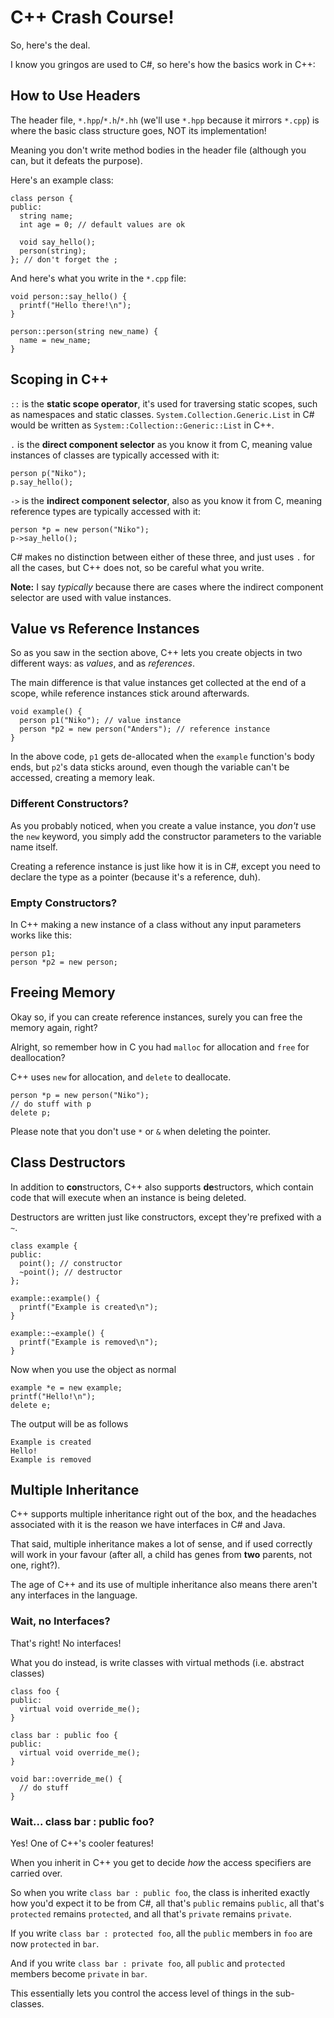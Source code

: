 # C++ Crash Course!

So, here's the deal.

I know you gringos are used to C#, so here's how the basics work in C++:

## How to Use Headers

The header file, `*.hpp`/`*.h`/`*.hh` (we'll use `*.hpp` because it mirrors `*.cpp`) is where the basic class structure goes, NOT its implementation!

Meaning you don't write method bodies in the header file (although you can, but it defeats the purpose).

Here's an example class:

```
class person {
public:
  string name;
  int age = 0; // default values are ok
  
  void say_hello();
  person(string);
}; // don't forget the ;
```
And here's what you write in the `*.cpp` file:

```
void person::say_hello() {
  printf("Hello there!\n");
}

person::person(string new_name) {
  name = new_name;
}
```

## Scoping in C++

`::` is the **static scope operator**, it's used for traversing static scopes, such as namespaces and static classes.
`System.Collection.Generic.List` in C#
would be written as `System::Collection::Generic::List` in C++.

`.` is the **direct component selector** as you know it from C, meaning value instances of classes are typically accessed with it:

```
person p("Niko");
p.say_hello();
```

`->` is the **indirect component selector**, also as you know it from C, meaning reference types are typically accessed with it:

```
person *p = new person("Niko");
p->say_hello();
```

C# makes no distinction between either of these three, and just uses `.` for all the cases, but C++ does not, so be careful what you write.

**Note:** I say _typically_ because there are cases where the indirect component selector are used with value instances.

## Value vs Reference Instances
So as you saw in the section above, C++ lets you create objects in two different ways: as _values_, and as _references_.

The main difference is that value instances get collected at the end of a scope, while reference instances stick around afterwards.

```
void example() {
  person p1("Niko"); // value instance
  person *p2 = new person("Anders"); // reference instance
}
```

In the above code, `p1` gets de-allocated when the `example` function's body ends, but `p2`'s data sticks around, even though the variable can't be accessed, creating a memory leak.

### Different Constructors?
As you probably noticed, when you create a value instance, you _don't_ use the `new` keyword, you simply add the constructor parameters to the variable name itself. 

Creating a reference instance is just like how it is in C#, except you need to declare the type as a pointer (because it's a reference, duh).

### Empty Constructors?

In C++ making a new instance of a class without any input parameters works like this:

```
person p1;
person *p2 = new person;
```

## Freeing Memory
Okay so, if you can create reference instances, surely you can free the memory again, right?

Alright, so remember how in C you had `malloc` for allocation and `free` for deallocation?

C++ uses `new` for allocation, and `delete` to deallocate.

```
person *p = new person("Niko");
// do stuff with p
delete p;
```

Please note that you don't use `*` or `&` when deleting the pointer.

## Class Destructors
In addition to **con**structors, C++ also supports **de**structors, which contain code that will execute when an instance is being deleted.

Destructors are written just like constructors, except they're prefixed with a `~`.

```
class example {
public:
  point(); // constructor
  ~point(); // destructor
};

example::example() {
  printf("Example is created\n");
}

example::~example() {
  printf("Example is removed\n");
}
```

Now when you use the object as normal

```
example *e = new example;
printf("Hello!\n");
delete e;
```

The output will be as follows
```
Example is created
Hello!
Example is removed
```

## Multiple Inheritance
C++ supports multiple inheritance right out of the box, and the headaches associated with it is the reason we have interfaces in C# and Java.

That said, multiple inheritance makes a lot of sense, and if used correctly will work in your favour (after all, a child has genes from **two** parents, not one, right?).

The age of C++ and its use of multiple inheritance also means there aren't any interfaces in the language.

### Wait, no Interfaces?

That's right! No interfaces!

What you do instead, is write classes with virtual methods (i.e. abstract classes)

```
class foo {
public:
  virtual void override_me();
}

class bar : public foo {
public:
  virtual void override_me();
}

void bar::override_me() {
  // do stuff
}
```

### Wait... class bar : public foo?
Yes! One of C++'s cooler features!

When you inherit in C++ you get to decide _how_ the access specifiers are carried over.

So when you write `class bar : public foo`, the class is inherited exactly how you'd expect it to be from C#, all that's `public` remains `public`, all that's `protected` remains `protected`, and all that's `private` remains `private`.

If you write `class bar : protected foo`, all the `public` members in `foo` are now `protected` in `bar`.

And if you write `class bar : private foo`, all `public` and `protected` members become `private` in `bar`.

This essentially lets you control the access level of things in the sub-classes.
